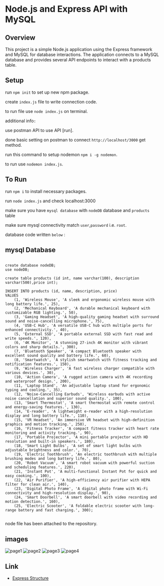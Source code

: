 
# Node.js and Express API with MySQL


## Overview
This project is a simple Node.js application using the Express framework and MySQL for database interactions. The application connects to a MySQL database and provides several API endpoints to interact with a products table.
## Setup


run `npm init` to set up new npm package.

create `index.js` file to write connection code.

to run file use `node index.js` on terminal.

additional info`:`

use postman API to use API [run].

done basic setting on postman to connect `http://localhost/3000` get method.

run this command to setup nodemon `npm i -g nodemon`.

to run use `nodemon index.js`.





## To Run

run `npm i` to install necessary packages.

run `node index.js` and check localhost:3000

make sure you have `mysql database` with `nodeDB` database and `products` table

make sure mysql connectivity match `user`,`password` i.e. `root`.

database code written `below` :
## mysql Database

```mysql

create database nodeDB;
use nodeDB;

create table products (id int, name varchar(100), description varchar(500),price int);

INSERT INTO products (id, name, description, price)
VALUES
    (1, 'Wireless Mouse', 'A sleek and ergonomic wireless mouse with long battery life.', 25),
    (2, 'Mechanical Keyboard', 'A durable mechanical keyboard with customizable RGB lighting.', 50),
    (3, 'Gaming Headset', 'A high-quality gaming headset with surround sound and noise-cancelling microphone.', 75),
    (4, 'USB-C Hub', 'A versatile USB-C hub with multiple ports for enhanced connectivity.', 40),
    (5, 'External SSD', 'A portable external SSD with fast read and write speeds.', 120),
    (6, '4K Monitor', 'A stunning 27-inch 4K monitor with vibrant colors and sharp details.', 300),
    (7, 'Bluetooth Speaker', 'A compact Bluetooth speaker with excellent sound quality and battery life.', 60),
    (8, 'Smartwatch', 'A stylish smartwatch with fitness tracking and notification features.', 150),
    (9, 'Wireless Charger', 'A fast wireless charger compatible with various devices.', 30),
    (10, 'Action Camera', 'A rugged action camera with 4K recording and waterproof design.', 200),
    (11, 'Laptop Stand', 'An adjustable laptop stand for ergonomic typing and cooling.', 35),
    (12, 'Noise-Cancelling Earbuds', 'Wireless earbuds with active noise cancellation and superior sound quality.', 100),
    (13, 'Smart Thermostat', 'A smart thermostat with remote control and energy-saving features.', 130),
    (14, 'E-reader', 'A lightweight e-reader with a high-resolution display and long battery life.', 110),
    (15, 'VR Headset', 'An immersive VR headset with high-definition graphics and motion tracking.', 250),
    (16, 'Fitness Tracker', 'A compact fitness tracker with heart rate monitoring and activity tracking.', 90),
    (17, 'Portable Projector', 'A mini portable projector with HD resolution and built-in speakers.', 180),
    (18, 'Smart Light Bulbs', 'A set of smart light bulbs with adjustable brightness and color.', 70),
    (19, 'Electric Toothbrush', 'An electric toothbrush with multiple brushing modes and long battery life.', 80),
    (20, 'Robot Vacuum', 'A smart robot vacuum with powerful suction and scheduling features.', 220),
    (21, 'Instant Pot', 'A multi-functional Instant Pot for quick and easy cooking.', 100),
    (22, 'Air Purifier', 'A high-efficiency air purifier with HEPA filter for clean air.', 140),
    (23, 'Digital Photo Frame', 'A digital photo frame with Wi-Fi connectivity and high-resolution display.', 90),
    (24, 'Smart Doorbell', 'A smart doorbell with video recording and motion detection.', 160),
    (25, 'Electric Scooter', 'A foldable electric scooter with long-range battery and fast charging.', 300);


```
node file has been attached to the repository.


## images
![page1](https://github.com/user-attachments/assets/417dbfd2-4bd7-43a3-b5a2-1a69f9790083)
![page2](https://github.com/user-attachments/assets/f08ee967-a60f-4f9e-b04f-faa993cbdc38)
![page3](https://github.com/user-attachments/assets/942276eb-bf32-42b7-bd89-0c3e35093e00)
![page4](https://github.com/user-attachments/assets/8209ab72-5887-41c4-822d-add749887256)


## Link

 - [Express Structure](https://expressjs.com/en/starter/hello-world.html)



